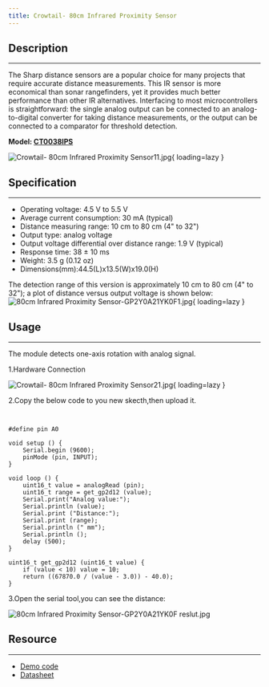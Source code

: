 ```yaml
---
title: Crowtail- 80cm Infrared Proximity Sensor
---
```


## Description
-----------

The Sharp distance sensors are a popular choice for many projects that require accurate distance measurements. This IR sensor is more economical than sonar rangefinders, yet it provides much better performance than other IR alternatives. Interfacing to most microcontrollers is straightforward: the single analog output can be connected to an analog-to-digital converter for taking distance measurements, or the output can be connected to a comparator for threshold detection.

**Model: [CT0038IPS](http://www.elecrow.com/crowtail-80cm-infrared-proximity-sensor-p-1483.html)**

![Crowtail- 80cm Infrared Proximity Sensor11.jpg](https://wiki.elecrow.com/images/thumb/9/98/Crowtail-_80cm_Infrared_Proximity_Sensor11.jpg/400px-Crowtail-_80cm_Infrared_Proximity_Sensor11.jpg){ loading=lazy }

## Specification
-------------

- Operating voltage: 4.5 V to 5.5 V
- Average current consumption: 30 mA (typical)
- Distance measuring range: 10 cm to 80 cm (4" to 32")
- Output type: analog voltage
- Output voltage differential over distance range: 1.9 V (typical)
- Response time: 38 ± 10 ms
- Weight: 3.5 g (0.12 oz)
- Dimensions(mm):44.5(L)x13.5(W)x19.0(H)

The detection range of this version is approximately 10 cm to 80 cm (4" to 32"); a plot of distance versus output voltage is shown below:  
![80cm Infrared Proximity Sensor-GP2Y0A21YK0F1.jpg](https://wiki.elecrow.com/images/0/00/80cm_Infrared_Proximity_Sensor-GP2Y0A21YK0F1.jpg){ loading=lazy }

## Usage
-----

The module detects one-axis rotation with analog signal.

1.Hardware Connection

![Crowtail- 80cm Infrared Proximity Sensor21.jpg](https://wiki.elecrow.com/images/thumb/c/c1/Crowtail-_80cm_Infrared_Proximity_Sensor21.jpg/600px-Crowtail-_80cm_Infrared_Proximity_Sensor21.jpg){ loading=lazy }

2.Copy the below code to you new skecth,then upload it.

```


#define pin A0
 
void setup () {
    Serial.begin (9600);
    pinMode (pin, INPUT);
}
 
void loop () {
    uint16_t value = analogRead (pin);
    uint16_t range = get_gp2d12 (value);
    Serial.print("Analog value:");
    Serial.println (value);
    Serial.print ("Distance:");
    Serial.print (range);
    Serial.println (" mm");
    Serial.println ();
    delay (500);
}
 
uint16_t get_gp2d12 (uint16_t value) {
    if (value < 10) value = 10;
    return ((67870.0 / (value - 3.0)) - 40.0);
}
```

3.Open the serial tool,you can see the distance:

![80cm Infrared Proximity Sensor-GP2Y0A21YK0F reslut.jpg](https://wiki.elecrow.com/images/thumb/6/62/80cm_Infrared_Proximity_Sensor-GP2Y0A21YK0F_reslut.jpg/400px-80cm_Infrared_Proximity_Sensor-GP2Y0A21YK0F_reslut.jpg)

## Resource
--------

- [Demo code](../../files/80-Infrared-Arduino-Demo-zip.md)
- [Datasheet](../../files/80-Infrare-Datasheet-pdf.md)